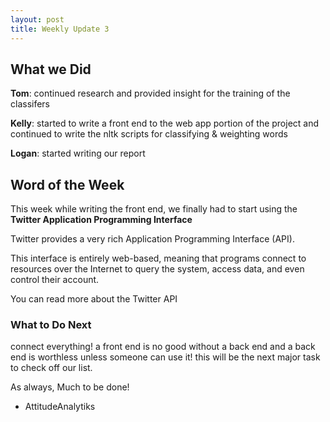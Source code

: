 ```yaml
---
layout: post
title: Weekly Update 3
---
```


## What we Did

**Tom**:  continued research and provided insight for the training of the classifers

**Kelly**: started to write a front end to the web app portion of the project and continued to write the nltk scripts for classifying & weighting words

**Logan**:  started writing our report

## Word of the Week
 
This week while writing the front end, we finally had to start using the  **Twitter Application Programming Interface**

Twitter provides a very rich Application Programming Interface (API).

This interface is entirely web-based, meaning that programs connect to resources over the Internet to query the system, access data, and even control their account.

You can read more about the Twitter API

### What to Do Next

connect everything! a front end is no good without a back end and a back end is worthless unless someone can use it! this will be the next major task to check off our list. 



 
 As always, Much to be done!
 - AttitudeAnalytiks
